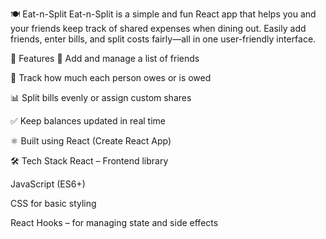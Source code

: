 🍽️ Eat-n-Split
Eat-n-Split is a simple and fun React app that helps you and your friends keep track of shared expenses when dining out. Easily add friends, enter bills, and split costs fairly—all in one user-friendly interface.

🚀 Features
👥 Add and manage a list of friends

💸 Track how much each person owes or is owed

📊 Split bills evenly or assign custom shares

✅ Keep balances updated in real time

⚛️ Built using React (Create React App)

🛠️ Tech Stack
React – Frontend library

JavaScript (ES6+)

CSS for basic styling

React Hooks – for managing state and side effects
